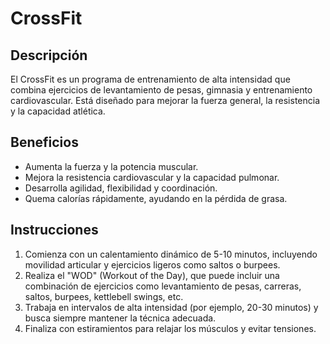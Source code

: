 # CrossFit


## Descripción
El CrossFit es un programa de entrenamiento de alta intensidad que combina ejercicios de levantamiento de pesas, gimnasia y entrenamiento cardiovascular. Está diseñado para mejorar la fuerza general, la resistencia y la capacidad atlética.

## Beneficios
- Aumenta la fuerza y la potencia muscular.
- Mejora la resistencia cardiovascular y la capacidad pulmonar.
- Desarrolla agilidad, flexibilidad y coordinación.
- Quema calorías rápidamente, ayudando en la pérdida de grasa.

## Instrucciones
1. Comienza con un calentamiento dinámico de 5-10 minutos, incluyendo movilidad articular y ejercicios ligeros como saltos o burpees.
2. Realiza el "WOD" (Workout of the Day), que puede incluir una combinación de ejercicios como levantamiento de pesas, carreras, saltos, burpees, kettlebell swings, etc.
3. Trabaja en intervalos de alta intensidad (por ejemplo, 20-30 minutos) y busca siempre mantener la técnica adecuada.
4. Finaliza con estiramientos para relajar los músculos y evitar tensiones.
